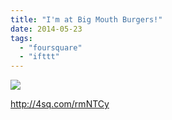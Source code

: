 ```yaml
---
title: "I'm at Big Mouth Burgers!"
date: 2014-05-23
tags: 
  - "foursquare"
  - "ifttt"
---
```


![](images/1kcBTJ3)  
  
http://4sq.com/rmNTCy
